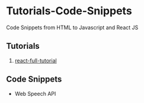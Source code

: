 # Tutorials-Code-Snippets

Code Snippets from HTML to Javascript and React JS

## Tutorials

1. [react-full-tutorial]()

## Code Snippets

- Web Speech API
